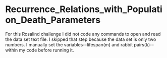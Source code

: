 # Recurrence_Relations_with_Population_Death_Parameters
For this Rosalind challenge I did not code any commands to open and read the data set text file. I skipped that step because the data set is only two numbers. I manually set the variables--lifespan(m) and rabbit pairs(k)--within my code before running it. 
